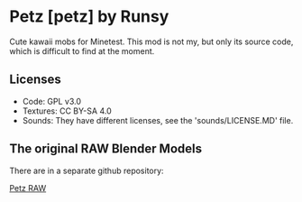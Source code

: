 # Petz [petz] by Runsy

Cute kawaii mobs for Minetest.
This mod is not my, but only its source code,
which is difficult to find at the moment.

## Licenses

- Code: GPL v3.0
- Textures: CC BY-SA 4.0
- Sounds: They have different licenses, see the 'sounds/LICENSE.MD' file.

## The original RAW Blender Models

There are in a separate github repository:

[Petz RAW](https://github.com/runsy/petz_raw)
